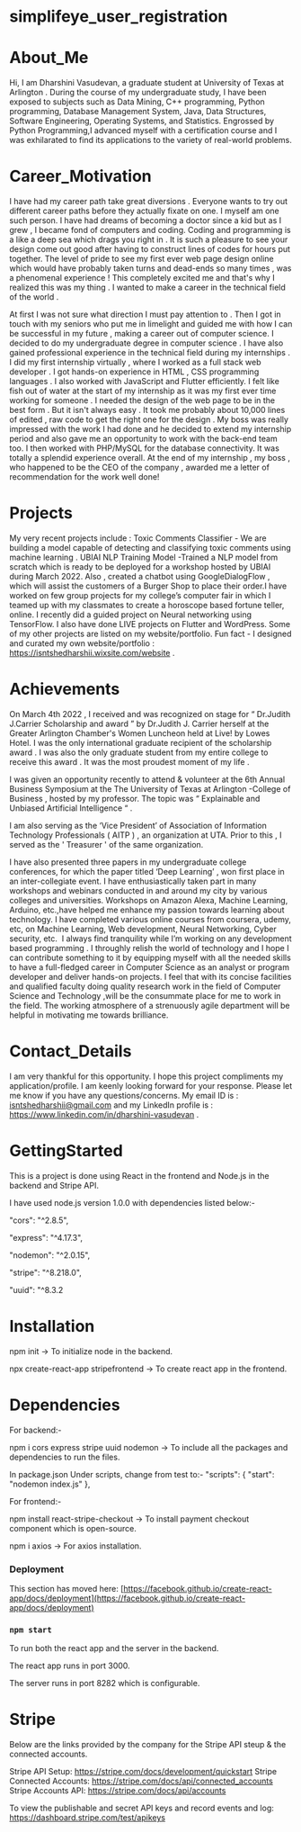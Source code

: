# simplifeye_user_registration

# About_Me

Hi, I am Dharshini Vasudevan, a graduate student at University of Texas at Arlington . During the course of my undergraduate study, I have been exposed to subjects such as Data Mining, C++ programming, Python programming, Database Management System, Java, Data Structures, Software Engineering, Operating Systems, and Statistics. Engrossed by Python Programming,I advanced myself with a certification course and I was exhilarated to find its applications to the variety of real-world problems.

# Career_Motivation

I have had my career path take great diversions . Everyone wants to try out different career paths before they actually fixate on one. I myself am one such person. I have had dreams of becoming a doctor since a kid but as I grew , I became fond of computers and coding. Coding and programming is a like a deep sea which drags you right in . It is such a pleasure to see your design come out good after having to construct lines of codes for hours put together. The level of pride to see my first ever web page design online which would have probably taken turns and dead-ends so many times , was a phenomenal experience ! This completely excited me and that's why I realized this was my thing . I wanted to make a career in the technical field of the world .

At first I was not sure what direction I must pay attention to . Then I got in touch with my seniors who put me in limelight and guided me with how I can be successful in my future , making a career out of computer science. I decided to do my undergraduate degree in computer science . I have also gained professional experience in the technical field during my internships . I did my first internship virtually , where I worked as a full stack web developer . I got hands-on experience in HTML , CSS programming languages . I also worked with JavaScript and Flutter efficiently. I felt like fish out of water at the start of my internship as it was my first ever time working for someone . I needed the design of the web page to be in the best form . But it isn't always easy . It took me probably about 10,000 lines of edited , raw code to get the right one for the design . My boss was really impressed with the work I had done and he decided to extend my internship period and also gave me an opportunity to work with the back-end team too. I then worked with PHP/MySQL for the database connectivity. It was totally a splendid experience overall. At the end of my internship , my boss , who happened to be the CEO of the company , awarded me a letter of recommendation for the work well done!

# Projects 

My very recent projects include : Toxic Comments Classifier - We are building a model capable of detecting and classifying toxic comments using machine learning . UBIAI NLP Training Model -Trained a NLP model from scratch which is ready to be deployed for a workshop hosted by UBIAI during March 2022. Also , created a chatbot using GoogleDialogFlow , which will assist the customers of a Burger Shop to place their order.I have worked on few group projects for my college’s computer fair in which I teamed up with my classmates to create a horoscope based fortune teller, online. I recently did a guided project on Neural networking using TensorFlow. I also have done LIVE projects on Flutter and WordPress. Some of my other projects are listed on my website/portfolio. Fun fact - I designed and curated my own website/portfolio : https://isntshedharshii.wixsite.com/website .

# Achievements

On March 4th 2022 , I received and was recognized on stage for “ Dr.Judith J.Carrier Scholarship and award ” by Dr.Judith J. Carrier herself at the Greater Arlington Chamber's Women Luncheon held at Live! by Lowes Hotel. I was the only international graduate recipient of the scholarship award . I was also the only graduate student from my entire college to receive this award . It was the most proudest moment of my life . 

I was given an opportunity recently to attend & volunteer at the 6th Annual Business Symposium at the The University of Texas at Arlington -College of Business , hosted by my professor.
The topic was “ Explainable and Unbiased Artificial Intelligence “ .

I am also serving as the ‘Vice President’ of Association of Information Technology Professionals ( AITP ) , an organization at UTA. Prior to this , I served as the ' Treasurer ' of the same organization.

I have also presented three papers in my undergraduate college conferences, for which the paper titled ‘Deep Learning’ , won first place in an inter-collegiate event. I have enthusiastically taken part in many workshops and webinars conducted in and around my city by various colleges and universities. Workshops on Amazon Alexa, Machine Learning, Arduino, etc.,have helped me enhance my passion towards learning about technology. I have completed various online courses from coursera, udemy, etc, on Machine Learning, Web development, Neural Networking, Cyber security, etc. 
I always find tranquility while I’m working on any development based programming . I throughly relish the world of technology and I hope I can contribute something to it by equipping myself with all the needed skills to have a full-fledged career in Computer Science as an analyst or program developer and deliver hands-on projects. I feel that with its concise facilities and qualified faculty doing quality research work in the field of Computer Science and Technology ,will be the consummate place for me to work in the field. The working atmosphere of a strenuously agile department will be helpful in motivating me towards brilliance. 

# Contact_Details

I am very thankful for this opportunity. I hope this project compliments my application/profile. I am keenly looking forward for your response. Please let me know if you have any questions/concerns. My email ID is : isntshedharshii@gmail.com and my LinkedIn profile is : https://www.linkedin.com/in/dharshini-vasudevan . 

# GettingStarted

This is a project is done using React in the frontend and Node.js in the backend and Stripe API. 

I have used node.js version 1.0.0 with dependencies listed below:-

"cors": "^2.8.5", 

"express": "^4.17.3",

"nodemon": "^2.0.15",

"stripe": "^8.218.0",

"uuid": "^8.3.2

# Installation

npm init -> To initialize node in the backend.

npx create-react-app stripefrontend -> To create react app in the frontend.

# Dependencies

For backend:-

npm i cors express stripe uuid nodemon -> To include all the packages and dependencies to run the files.

In package.json
 Under scripts, change from test to:-
  "scripts": {
    "start": "nodemon index.js"
  },
  
  For frontend:-
  
  npm install react-stripe-checkout -> To install payment checkout component which is open-source.
  
  npm i axios -> For axios installation.
  
### Deployment

This section has moved here: [https://facebook.github.io/create-react-app/docs/deployment](https://facebook.github.io/create-react-app/docs/deployment)

### `npm start` 

To run both the react app and the server in the backend.

The react app runs in port 3000.

The server runs in port 8282 which is configurable.

# Stripe

Below are the links provided by the company for the Stripe API steup & the connected accounts.

Stripe API Setup: https://stripe.com/docs/development/quickstart
Stripe Connected Accounts: https://stripe.com/docs/api/connected_accounts
Stripe Accounts API: https://stripe.com/docs/api/accounts

To view the publishable and secret API keys and record events and log: https://dashboard.stripe.com/test/apikeys


